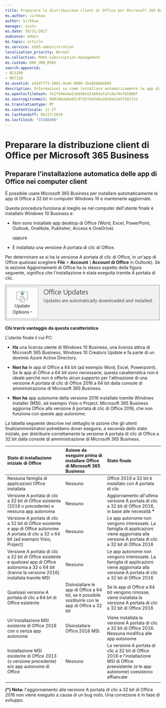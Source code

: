 ```yaml
---
title: Preparare la distribuzione client di Office per Microsoft 365 Business
ms.author: sirkkuw
author: Sirkkuw
manager: scotv
ms.date: 10/31/2017
audience: Admin
ms.topic: article
ms.service: o365-administration
localization_priority: Normal
ms.collection: M365-subscription-management
ms.custom: OKR_SMB_M365
search.appverid:
- BCS160
- MET150
ms.assetid: ed34fff3-2881-4ed4-9906-1ba6bb8dd804
description: Informazioni su come installare automaticamente le app di Office a 32 bit nei computer Windows 10 e mantenerle aggiornate.
ms.openlocfilehash: fe1f946e4a216050e533604afa7c6e74e7b5980f
ms.sourcegitcommit: 6003d6da0a85c97357eb3dba3918eb145f381fe1
ms.translationtype: MT
ms.contentlocale: it-IT
ms.lasthandoff: 09/27/2019
ms.locfileid: "37288396"
---
```

# <a name="prepare-for-office-client-deployment-by-microsoft-365-business"></a>Preparare la distribuzione client di Office per Microsoft 365 Business

## <a name="prepare-to-automatically-install-office-apps-to-client-computers"></a>Preparare l'installazione automatica delle app di Office nei computer client

È possibile usare Microsoft 365 Business per installare automaticamente le app di Office a 32 bit in computer Windows 10 e mantenerle aggiornate.
  
Questa procedura funziona al meglio se nel computer dell'utente finale è installato Windows 10 Business e:
  
- Non sono installate app desktop di Office (Word, Excel, PowerPoint, Outlook, OneNote, Publisher, Access e OneDrive).
    
    oppure
    
- È installata una versione A portata di clic di Office.
    
Per determinare se si ha la versione A portata di clic di Office, in un'app di Office qualsiasi scegliere **File** \> **Account** ( **Account di Office** in Outlook). Se la sezione Aggiornamenti di Office ha lo stesso aspetto della figura seguente, significa che l'installazione è stata eseguita tramite A portata di clic. 
  
![Screenshot of Office updates in Office app Account](media/e3439380-fa43-4ed6-ae5d-64851c297df5.png)
  
 **Chi trarrà vantaggio da questa caratteristica**
  
L'utente finale il cui PC:
  
- **Ha** una licenza utente di Windows 10 Business, una licenza attiva di Microsoft 365 Business, Windows 10 Creators Update e fa parte di un dominio Azure Active Directory. 
    
- **Non ha** le app di Office a 64 bit (ad esempio Word, Excel, Powerpoint). Se le app di Office a 64 bit sono necessarie, questa caratteristica non è ideale perché non è offerto alcun supporto per l'attivazione di una versione A portata di clic di Office 2016 a 64 bit dalla console di amministrazione di Microsoft 365 Business. 
    
- **Non ha** app autonome della versione 2016 installate tramite Windows Installer (MSI), ad esempio Visio o Project. Microsoft 365 Business aggiorna Office alla versione A portata di clic di Office 2016, che non funziona con queste app autonome. 
    
La tabella seguente descrive nel dettaglio le azione che gli utenti finali/amministratori potrebbero dover eseguire, a seconda dello stato iniziale, per distribuire correttamente la versione A portata di clic di Office a 32 bit dalla console di amministrazione di Microsoft 365 Business.
  
|**Stato di installazione iniziale di Office**|**Azione da eseguire prima di installare Office di Microsoft 365 Business**|**Stato finale**|
|:-----|:-----|:-----|
|Nessuna famiglia di applicazioni Office installata  <br/> |Nessuno  <br/> |Office 2016 a 32 bit è installato con A portata di clic  <br/> |
|Versione A portata di clic a 32 bit di Office esistente (2016 o precedente) e nessuna app autonoma  <br/> |Nessuno  <br/> |Aggiornamento all'ultima versione A portata di clic a 32 bit di Office 2016, in base alle necessità **\*** <br/> |
|Versione A portata di clic a 32 bit di Office esistente e app di Office autonome A portata di clic a 32 o 64 bit (ad esempio Visio, Project)  <br/> |Nessuno  <br/> |Le app autonome non vengono interessate. La famiglia di applicazioni viene aggiornata alla versione A portata di clic a 32 bit di Office 2016  <br/> |
|Versione A portata di clic a 32 bit di Office esistente e qualsiasi app di Office autonoma a 32 o 64 bit (tranne la versione 2016) installata tramite MSI  <br/> |Nessuno  <br/> |Le app autonome non vengono interessate. La famiglia di applicazioni viene aggiornata alla versione A portata di clic a 32 bit di Office 2016  <br/> ||||
|Qualsiasi versione A portata di clic a 64 bit di Office esistente  <br/> |Disinstallare le app di Office a 64 bit, se è possibile sostituirle con le app di Office a 32 bit  <br/> |Se le app di Office a 64 bit vengono rimosse, viene installata la versione A portata di clic a 32 bit di Office 2016  <br/> |
|Un'installazione MSI esistente di Office 2016 con o senza app autonome  <br/> |Disinstallare Office 2016 MSI.  <br/> |Viene installata la versione A portata di clic a 32 bit di Office 2016. Nessuna modifica alle app autonome  <br/> |
|Installazione MSI esistente di Office 2013 (o versione precedente) e/o app autonome di Office  <br/> |Nessuno  <br/> |La versione A portata di clic a 32 bit di Office 2016 e l'installazione MSI di Office preesistente (e le app autonome) coesistono affiancate  <br/> |
||||
   
 **(\*) Nota:** l'aggiornamento alla versione A portata di clic a 32 bit di Office 2016 non viene eseguito a causa di un bug noto. Una correzione è in fase di sviluppo. 
  


